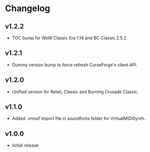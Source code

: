 Changelog
=========

v1.2.2
------
* TOC bump for WoW Classic Era 1.14 and BC Classic 2.5.2.

v1.2.1
------
* Dummy version bump to force refresh CurseForge's client API.

v1.2.0
------
* Unified version for Retail, Classic and Burning Crusade Classic.

v1.1.0
------
* Added .vmssf import file in soundfonts folder for VirtualMIDISynth.

v1.0.0
------
* Initial release